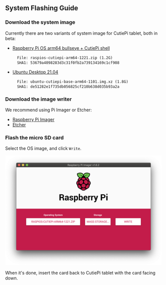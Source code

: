 ## System Flashing Guide 

### Download the system image 

Currently there are two variants of system image for CutiePi tablet, both in beta: 

- [Raspberry Pi OS arm64 bullseye + CutiePi shell](https://github.com/cutiepi-io/pi-gen_stage4.5-cutiepi/releases/tag/2021-12-21)

        File: raspios-cutiepi-arm64-1221.zip (1.2G)
        SHA1: 53679a4098283d3c31f0fb2a739134169c1cf908

- [Ubuntu Desktop 21.04](https://drive.google.com/file/d/1FnndGdWcw_qGXAdusFi8fYCWpVzwp3ci)

        File: ubuntu-cutiepi-base-arm64-1101.img.xz (1.8G) 
        SHA1: de51282e1f735db056825cf210b638d035b93a2a
        
### Download the image writer 

We recommend using Pi Imager or Etcher: 

- [Raspberry Pi Imager](https://www.raspberrypi.com/software/)
- [Etcher](https://www.balena.io/etcher/)

### Flash the micro SD card 

Select the OS image, and click `Write`. 

![](screenshots/flashing.png)

When it's done, insert the card back to CutiePi tablet with the card facing down. 
